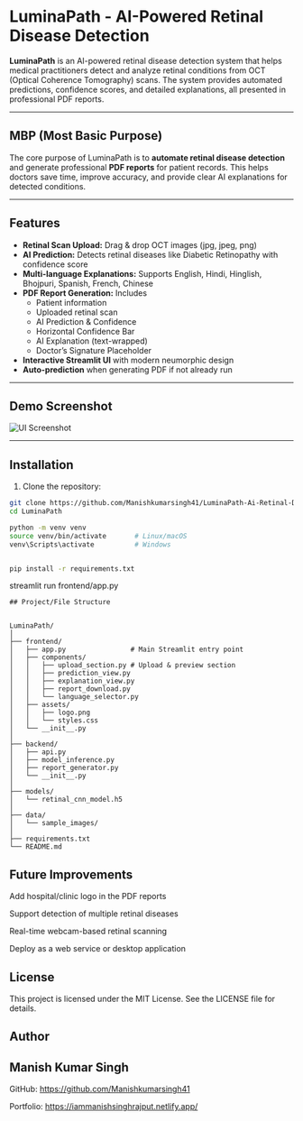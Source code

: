# LuminaPath - AI-Powered Retinal Disease Detection

**LuminaPath** is an AI-powered retinal disease detection system that helps medical practitioners detect and analyze retinal conditions from OCT (Optical Coherence Tomography) scans. The system provides automated predictions, confidence scores, and detailed explanations, all presented in professional PDF reports.

---

## MBP (Most Basic Purpose)

The core purpose of LuminaPath is to **automate retinal disease detection** and generate professional **PDF reports** for patient records. This helps doctors save time, improve accuracy, and provide clear AI explanations for detected conditions.

---

## Features

- **Retinal Scan Upload:** Drag & drop OCT images (jpg, jpeg, png)  
- **AI Prediction:** Detects retinal diseases like Diabetic Retinopathy with confidence score  
- **Multi-language Explanations:** Supports English, Hindi, Hinglish, Bhojpuri, Spanish, French, Chinese  
- **PDF Report Generation:** Includes
  - Patient information  
  - Uploaded retinal scan  
  - AI Prediction & Confidence  
  - Horizontal Confidence Bar  
  - AI Explanation (text-wrapped)  
  - Doctor’s Signature Placeholder  
- **Interactive Streamlit UI** with modern neumorphic design  
- **Auto-prediction** when generating PDF if not already run

---

## Demo Screenshot

![UI Screenshot](path_to_screenshot.png)

---

## Installation

1. Clone the repository:

```bash
git clone https://github.com/Manishkumarsingh41/LuminaPath-Ai-Retinal-Disease-Detection.git
cd LuminaPath


```
```bash 
python -m venv venv
source venv/bin/activate       # Linux/macOS
venv\Scripts\activate          # Windows

```
```bash 

pip install -r requirements.txt
```

streamlit run frontend/app.py

```
## Project/File Structure
```
```

LuminaPath/
│
├── frontend/
│   ├── app.py                # Main Streamlit entry point
│   ├── components/
│   │   ├── upload_section.py # Upload & preview section
│   │   ├── prediction_view.py
│   │   ├── explanation_view.py
│   │   ├── report_download.py
│   │   └── language_selector.py
│   ├── assets/
│   │   ├── logo.png
│   │   └── styles.css
│   └── __init__.py
│
├── backend/
│   ├── api.py
│   ├── model_inference.py
│   ├── report_generator.py
│   └── __init__.py
│
├── models/
│   └── retinal_cnn_model.h5
│
├── data/
│   └── sample_images/
│
├── requirements.txt
└── README.md

```

## Future Improvements

Add hospital/clinic logo in the PDF reports

Support detection of multiple retinal diseases

Real-time webcam-based retinal scanning

Deploy as a web service or desktop application

## License

This project is licensed under the MIT License. See the LICENSE file for details.

## Author

## Manish Kumar Singh
GitHub: https://github.com/Manishkumarsingh41

Portfolio: https://iammanishsinghrajput.netlify.app/
